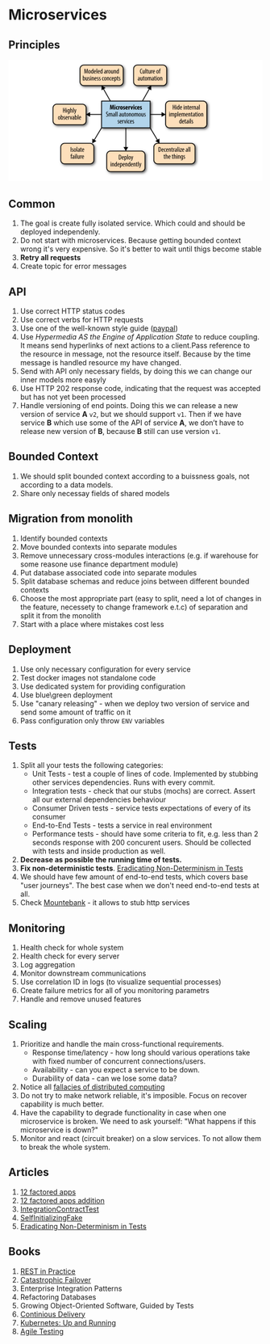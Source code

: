 # Microservices

## Principles
![Microservices principles](../images/microservices.png)

## Common
1. The goal is create fully isolated service. Which could and should be deployed independenly.
1. Do not start with microservices. Because getting bounded context wrong it's very expensive. So it's better to wait until thigs become stable
1. **Retry all requests**
1. Create topic for error messages

## API
1. Use correct HTTP status codes
1. Use correct verbs for HTTP requests
1. Use one of the well-known style guide ([paypal](https://github.com/paypal/api-standards/blob/master/api-style-guide.md))
1. Use _Hypermedia AS the Engine of Application State_ to reduce coupling. It means send hyperlinks of next actions to a client.Pass reference to the resource in message, not the resource itself. Because by the time message is handled resource my have changed.
1. Send with API only necessary fields, by doing this we can change our inner models more easyly
1. Use HTTP 202 response code, indicating that the request was accepted but has not yet been processed
1. Handle versioning of end points. Doing this we can release a new version of service **A** `v2`, but we should support `v1`. Then if we have service **B** which use some of the API of service **A**, we don’t have to release new version of **B**, because **B** still can use version `v1`.

## Bounded Context
1. We should split bounded context according to a buissness goals, not according to a data models.
1. Share only necessay fields of shared models

## Migration from monolith
1. Identify bounded contexts
1. Move bounded contexts into separate modules
1. Remove unnecessary cross-modules interactions (e.g. if warehouse for some reasone use finance department module)
1. Put database associated code into separate modules
1. Split database schemas and reduce joins between different bounded contexts
1. Choose the most appropriate part (easy to split, need a lot of changes in the feature, necessety to change framework e.t.c) of separation and split it from the monolith
1. Start with a place where mistakes cost less

## Deployment
1. Use only necessary configuration for every service
1. Test docker images not standalone code
1. Use dedicated system for providing configuration
1. Use blue\green deployment
1. Use "canary releasing" - when we deploy two version of service and send some amount of traffic on it
1. Pass configuration only throw `ENV` variables

## Tests
1. Split all your tests the following categories:
    * Unit Tests - test a couple of lines of code. Implemented by stubbing other services dependencies. Runs with every commit.
    * Integration tests - check that our stubs (mochs) are correct. Assert all our external dependencies behaviour
    * Consumer Driven tests - service tests expectations of every of its consumer
    * End-to-End Tests - tests a service in real environment
    * Performance tests - should have some criteria to fit, e.g. less than 2 seconds response with 200 concurent users. Should be collected with tests and inside production as well.
1. **Decrease as possible the running time of tests.**
1. **Fix non-deterministic tests**. [Eradicating Non-Determinism in Tests](https://martinfowler.com/articles/nonDeterminism.html)
1. We should have few amount of end-to-end tests, which covers base "user journeys". The best case when we don't need end-to-end tests at all.
1. Check [Mountebank](http://www.mbtest.org/) - it allows to stub http services

## Monitoring
1. Health check for whole system
1. Health check for every server
1. Log aggregation
1. Monitor downstream communications
1. Use correlation ID in logs (to visualize sequential processes)
1. Create failure metrics for all of you monitoring parametrs
1. Handle and remove unused features

## Scaling
1. Prioritize and handle the main cross-functional requirements.
    * Response time/latency - how long should various operations take with fixed number of concurrent connections/users.
    * Availability - can you expect a service to be down.
    * Durability of data - can we lose some data?
1. Notice all [fallacies of distributed computing](https://en.wikipedia.org/wiki/Fallacies_of_distributed_computing)
1. Do not try to make network reliable, it's imposible. Focus on recover capability is much better.
1. Have the capability to degrade functionality in case when one microservice is broken. We need to ask yourself: "What happens if this microservice is down?"
1. Monitor and react (circuit breaker) on a slow services. To not allow them to break the whole system.


## Articles
1. [12 factored apps](https://12factor.net/)
1. [12 factored apps addition](https://medium.com/@kelseyhightower/12-fractured-apps-1080c73d481c)
1. [IntegrationContractTest](https://martinfowler.com/bliki/IntegrationContractTest.html)
1. [SelfInitializingFake](https://martinfowler.com/bliki/SelfInitializingFake.html)
1. [Eradicating Non-Determinism in Tests](https://martinfowler.com/articles/nonDeterminism.html)

## Books
1. [REST in Practice](http://shop.oreilly.com/product/9780596805838.do)
1. [Catastrophic Failover](https://martinfowler.com/bliki/CatastrophicFailover.html)
1. Enterprise Integration Patterns
1. Refactoring Databases
1. Growing Object-Oriented Software, Guided by Tests
1. [Continious Delivery](https://www.amazon.com/Continuous-Delivery-Deployment-Automation-Addison-Wesley/dp/0321601912)
1. [Kubernetes: Up and Running](http://shop.oreilly.com/product/0636920043874.do)
1. [Agile Testing](https://www.amazon.com/Agile-Testing-Practical-Guide-Testers/dp/0321534468)
